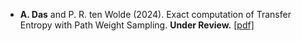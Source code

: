 - <strong>A. Das</strong> and P. R. ten Wolde (2024). Exact computation of Transfer Entropy with Path Weight Sampling. <strong>Under Review.</strong> [[pdf]](https://avishek-das1.github.io/pdfs/tepws.pdf)
